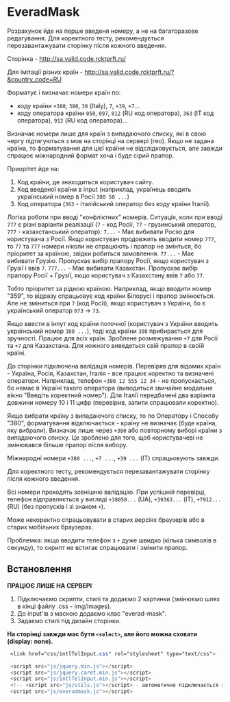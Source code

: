 # EveradMask

Розрахунок йде на перше введеня номеру, а не на багаторазове редагування. Для коректного тесту, рекомендується перезавантажувати сторінку після кожного введення.

Сторінка - http://sa.valid.code.rcktprft.ru/

Для імітації різних країн - http://sa.valid.code.rcktprft.ru/?&country_code=RU

Форматує і визначає номери країн по:
 - коду країни `+380`, `380`, `39` (Italy), `7`, `+39`, `+7`...
 - коду оператора країни `050`, `097`, `812` (RU код оператора), `363` (IT код оператора), `912` (RU код оператора)...

Визначає номери лише для країн з випадаючого списку, які в свою чергу підтягуються з мов на сторінці на сервері (гео). Якщо не задана країна, то форматування для цієї країни не відслідковується, але завжди спрацює міжнародний формат хоча і буде сірий прапор.

Приорітет йде на:
 1. Код країни, де знаходиться користувач сайту.
 2. Код введеної країни в input (наприклад, українець вводить український номер в Росії `380 50 ...`)
 3. Код оператора (`363` - італійський оператор без коду країни Італії).

Логіка роботи при вводі "конфліктних" номерів. Ситуація, коли при вводі `777` є різні варіанти реалізації (`7` - код Росії, `77` - грузинський оператор, `777` - казахстанський оператор):
`7...` - Має вибивати Росію для користувача з Росії. Якщо користувач продовжить вводити номер `777`, то `77` та `777` номери ніколи не спрацюють і прапор не змінться, бо пріоритет за країною, звідки робиться замовлення.
`77...` - Має вибивати Грузію. Пропускає вибір прапору Росії, якщо користувач з Грузії і ввів `7`.
`777...` - Має вибивати Казахстан. Пропускає вибір прапору Росії + Грузії, якщо користувач з Казахстану ввів `7` або `77`.

Тобто пріоритет за рідною країною. Наприклад, якщо вводити номер "359", то відразу спрацьовує код країни Білорусі і прапор змінюється. Але не зміниться при `7` (код Росії), якщо користувач з України, бо є український оператор `073` -> `73`.

Якщо ввести в інпут код країни поточної (користувач з України вводить український номер `380 ...`), тоді код країни `380` прибирається для зручності. Працює для всіх країн.
Зроблене розмежування `+7` для Росії та `+7` для Казахстана. Для кожного виведеться свій прапор в своїй країні.

До сторінки підключена валідація номерів. Перевіряв для відомих країн - Україна, Росія, Казахстан, Італія - все працює коректно та визначені оператори. Наприклад, телефон `+380 12 555 12 34` - не пропускається, бо немає в Україні такого оператора (виводиться звичайне модальне вікно "Введіть коректний номер"). Для Італії передбачені два варіанта довжини номеру 10 і 11 цифр (перевірив, запити спрацювали коректно).

Якщо вибрати країну з випадаючого списку, то по Оператору і Способу "380", форматування відключається - країну не визначає (буде країна, яку вибрали). Визначає лише через `+380` або повторному виборі країни з випадаючого списку. Це зроблено для того, щоб користувачеві не змінювався більше прапор після вибору.

Міжнародні номери `+380 ...`, `+7 ...`, `+39 ...` (IT) спрацьовують завжди.

Для коректного тесту, рекомендується перезавантажувати сторінку після кожного введення.

Всі номери проходять зовнішню валідацію. При успішній перевірці, телефон відправляється у вигляді `+38050...` (UA), `+39363...` (IT), `+7912...` (RU) (без пропусків і зі знаком `+`).

Може некоректно спрацьовувати в старих версіях браузерів або в старих мобільних браузерах.

Проблемка: якщо вводити телефон з `+` дуже швидко (кілька символів в секунду), то скрипт не встигає спрацювати і змінити прапор.

## Встановлення

**ПРАЦЮЄ ЛИШЕ НА СЕРВЕРІ**

1. Підключаємо скрипти, стилі та додаємо 2 картинки (змінюємо шлях в кінці файлу .css - img/images).
2. До input'ів з маскою додаємо клас "everad-mask".
3. Задаємо стилі під дизайн сторінки.

**На сторінці завжди має бути `<select>`, але його можна сховати (display: none).**

```css 
 <link href="css/intlTelInput.css" rel="stylesheet" type="text/css">
```

```js
 <script src="js/jquery.min.js"></script>
 <script src="js/jquery.caret.min.js"></script>
 <script src="js/intlTelInput.min.js"></script>
 <!-- <script src="js/utils.js"></script> - автоматично підключається з everadmask.js. Якщо видає помилку, тоді підключаємо тут -->
 <script src="js/everadmask.js"></script>
````
